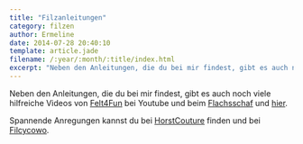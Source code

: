 ```yaml
---
title: "Filzanleitungen"
category: filzen
author: Ermeline
date: 2014-07-28 20:40:10
template: article.jade
filename: /:year/:month/:title/index.html
excerpt: "Neben den Anleitungen, die du bei mir findest, gibt es auch noch viele..."
---
```


Neben den Anleitungen, die du bei mir findest, gibt es auch noch viele hilfreiche Videos von [Felt4Fun](https://www.youtube.com/channel/UCPjcME5J2EnA_N7Ic8a_bgA/videos) bei Youtube und beim [Flachsschaf](http://www.flachsschaf.de/filzen1.html) und [hier](http://www.100filzanleitungen.de/buch-filzen.html).

Spannende Anregungen kannst du bei [HorstCouture](http://www.horstcouture.com/) finden und bei [Filcycowo](http://www.filcykowo.blogspot.de/).
